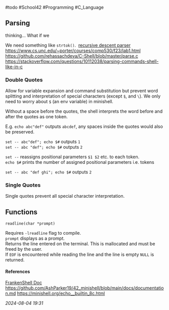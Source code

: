 #todo #School42 #Programming #C_Language 

## Parsing

thinking...
What if we 

We need something like `strtok()`.
 [recursive descent parser](http://en.wikipedia.org/wiki/Recursive_descent_parser)
https://www.cs.unc.edu/~porter/courses/comp530/f23/lab1.html
https://github.com/rehassachdeva/C-Shell/blob/master/parse.c
https://stackoverflow.com/questions/10112038/parsing-commands-shell-like-in-c



### Double Quotes

Allow for variable expansion and command substitution but prevent word splitting and interpretation of special characters (except `$`, and `\`). We only need to worry about `$` (an env variable) in minishell.  
  
Without a space before the quotes, the shell interprets the word before and after the quotes as one token.  
  
E.g. `echo abc"def"` outputs `abcdef`, any spaces inside the quotes would also be preserved.  
  
`set -- abc"def"; echo $#` outputs `1`  
`set -- abc "def"; echo $#` outputs `2`  
  
`set --` reassigns positional parameters `$1 $2` etc. to each token.  
`echo $#` prints the number of assigned positional parameters i.e. tokens  
  
`set -- abc "def ghi"; echo $#` outputs `2`  
  
### Single Quotes  

Single quotes prevent all special character interpretation.  
    
## Functions


`readline(char *prompt)`  
  
Requires `-lreadline` flag to compile.  
`prompt` displays as a prompt.  
Returns the line entered on the terminal. This is mallocated and must be freed by the user.  
If `EOF` is encountered while reading the line and the line is empty `NULL` is returned.
#### References
[FrankenShell Doc](https://github.com/AshParker19/42_minishell/blob/main/docs/documentation.md)
https://github.com/AshParker19/42_minishell/blob/main/docs/documentation.md
https://minishell.org/echo__builtin_8c.html

_2024-08-04 19:31_
